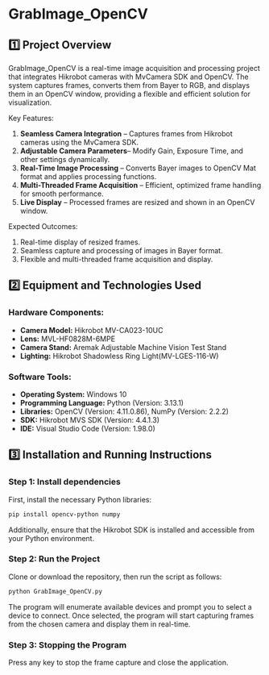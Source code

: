 # GrabImage_OpenCV

## 1️⃣ Project Overview
GrabImage_OpenCV is a real-time image acquisition and processing project that integrates Hikrobot cameras with MvCamera SDK and OpenCV. The system captures frames, converts them from Bayer to RGB, and displays them in an OpenCV window, providing a flexible and efficient solution for visualization.

Key Features:

1)  **Seamless Camera Integration** – Captures frames from Hikrobot cameras using the MvCamera SDK.
2)  **Adjustable Camera Parameters**– Modify Gain, Exposure Time, and other settings dynamically.
3)  **Real-Time Image Processing** – Converts Bayer images to OpenCV Mat format and applies processing functions.
4)  **Multi-Threaded Frame Acquisition** – Efficient, optimized frame handling for smooth performance.
5)  **Live Display** – Processed frames are resized and shown in an OpenCV window.

Expected Outcomes:

1) Real-time display of resized frames.
2) Seamless capture and processing of images in Bayer format.
3) Flexible and multi-threaded frame acquisition and display.

## 2️⃣ Equipment and Technologies Used

### Hardware Components:
-  **Camera Model:** Hikrobot MV-CA023-10UC
-  **Lens:** MVL-HF0828M-6MPE
-  **Camera Stand:** Aremak Adjustable Machine Vision Test Stand
-  **Lighting:** Hikrobot Shadowless Ring Light(MV-LGES-116-W)

### Software Tools:
- **Operating System:** Windows 10
-  **Programming Language:** Python (Version: 3.13.1)
-  **Libraries:** OpenCV (Version: 4.11.0.86), NumPy (Version: 2.2.2)
-  **SDK:** Hikrobot MVS SDK (Version: 4.4.1.3)
- **IDE:** Visual Studio Code (Version: 1.98.0)


## 3️⃣ Installation and Running Instructions 

### Step 1: Install dependencies

First, install the necessary Python libraries:

```bash
pip install opencv-python numpy
```
Additionally, ensure that the Hikrobot SDK is installed and accessible from your Python environment.

### Step 2: Run the Project
Clone or download the repository, then run the script as follows:
```bash
python GrabImage_OpenCV.py
```

The program will enumerate available devices and prompt you to select a device to connect. Once selected, the program will start capturing frames from the chosen camera and display them in real-time.

### Step 3: Stopping the Program
Press any key to stop the frame capture and close the application.


